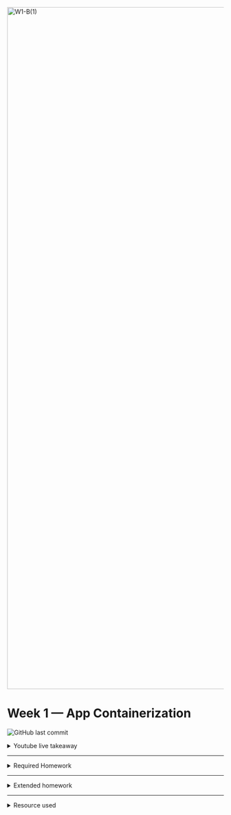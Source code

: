 <img width="1584" alt="W1-B(1)" src="https://user-images.githubusercontent.com/123767474/220916748-3a40d075-2b7c-4087-b016-0ab0e390bd6c.png">


# Week 1 — App Containerization


![GitHub last commit](https://img.shields.io/github/last-commit/ash-codess/aws-bootcamp-cruddur-2023)

<details>
<summary>
Youtube live takeaway
</summary>
This week we started with docker. As a beginner it was overwhelming amount of information but now i knew what needs to be done and i decided to give first two days to understand more about docker.

<img width="582" alt="docker-arch" src="https://user-images.githubusercontent.com/123767474/221354749-c4ca3cef-19d9-4c5f-94d1-0c50327478c5.png">

I started with the free docker for beginners course by Kodekloud. The first few section of the course was enough to understand the basics of docker. I documented what i learned in my personal blog
[Link](https://ash-codes.tech/posts/docker-101/).<br>
Next step was to install docker locally on my system and run some images myself. I did so using convenience script (steps mentioned in blog).
When i felt comfortable enough to understand what was going on, I proceeded with this week's required work!

</details>

---

<details>
<summary>Required Homework</summary>

1. Setting up docker in gitpod
   - Install the docker extension in gitpod

<br>

2. Setting up docker in backend
   - Created a Dockerfile in backend-flask with following code:
        ```sh
        FROM python:3.10-slim-buster
        
        #Inside container
        WORKDIR /backend-flask
        
        #Outside container -> Inside container (contains libraries to run the app)
        COPY requirements.txt requirements.txt

        #Inside container (installing python libraries used for the app)
        RUN pip3 install -r requirements.txt
        
        #Outside container -> inside directory
        COPY . .
        
        #set env vars  (inside container)
        ENV FLASK_ENV=development
        
        EXPOSE ${PORT}

        #python3 -m flask run --host=0.0.0.0 --port=4567
        CMD [ "python3", "-m" , "flask", "run", "--host=0.0.0.0", "--port=4567"]
        ```

    - Install the requirements.txt: 
        ```sh
        cd backend-flask
        pip3 install -r requirements.txt
        ``` 

    - Setting up env vars:
        ```sh
        export FRONTEND_URL="*"
        export BACKEND_URL="*"
        ```    

    - To get the server running on port 4567, run the following:
        ```sh
        python3 -m flask run --host=0.0.0.0 --port=4567
        ```
         We will get back json file on successful setup! Make sure the port 4567 is unlocked and url is modifies at the end to  "api/activities/home"

    - Unset the env vars for now (because dockerfile might not take the environment variables already set in the system):
        ```sh
        unset FRONTEND_URL="*"
        unset BACKEND_URL="*"

        #To make sure it's gone, run this:
        env | grep = _URL
        ```

    - To build the image:
        ```sh
        #navigate back to root directory
        cd .. 
        docker build -t  backend-flask ./backend-flask
        ```   
    - To run the container:
        ```sh
        FRONTEND_URL="*" BACKEND_URL="*" docker run --rm -p 4567:4567 -it backend-flask
        ```
      This gave a 404 error, on debugging we found that env vars weren't set in the container (we used attached shell to figure this out)
    
    - To remove this error, we will run this modified  version of the command:
        ```sh
        docker run --rm -p 4567:4567 -it -e FRONTEND_URL='*' -e BACKEND_URL='*' backend-flask
        ```
        We will get back json file on successful setup! Make sure the port 4567 is unlocked and url is modifies at the end to  "api/activities/home"  

    -  Run docker ps it will show up all the images which are running     

<br> 

3. Setting up docker in frontend

    - Installing the requirements:        
        ```sh
        cd  frontend-react-js
        npm i
        ```

    - Create a Dockerfile in /frontend-react-js directory with following code:
        ```sh
        FROM node:16.18
        ENV PORT=3000
        COPY . /frontend-react-js
        WORKDIR /frontend-react-js
        RUN npm install
        EXPOSE ${PORT}
        CMD ["npm", "start"]
        ```

    - Go to root directory and build the image:
        ```sh
        docker build -t frontend-react-js ./frontend-react-js
        ```

    - Finally run the container:
        ```sh
        docker run -p 3000:3000 -d frontend-react-js
        ```

4. Running multiple containers with docker compose
    - Go to root directory and make a new file called  docker-compose.yml and paste in thr following code:


        ```sh
        version: "3.8"
        services:
            backend-flask:
                environment:
                    FRONTEND_URL: "https://3000-${GITPOD_WORKSPACE_ID}.${GITPOD_WORKSPACE_CLUSTER_HOST}"
                    BACKEND_URL: "https://4567-${GITPOD_WORKSPACE_ID}.${GITPOD_WORKSPACE_CLUSTER_HOST}"
                build: ./backend-flask
                ports:
                    - "4567:4567"
                volumes:
                    - ./backend-flask:/backend-flask
            frontend-react-js:
                environment:
                    REACT_APP_BACKEND_URL: "https://4567-${GITPOD_WORKSPACE_ID}.${GITPOD_WORKSPACE_CLUSTER_HOST}"
                build: ./frontend-react-js
                ports:
                    - "3000:3000"
                volumes:
                    - ./frontend-react-js:/frontend-react-js
            # the name flag is a hack to change the default prepend folder
            # name when outputting the image names
        networks: 
            internal-network:
            driver: bridge
            name: cruddur
        ```

    - Finally to run it, hit right-click on docker-compose.yaml and hit compose up and the ports should be activated. If you did  everything correctly you should see the following output
  
        ![week1_setup-proof-of-work](https://user-images.githubusercontent.com/123767474/220918968-61d5200c-4d5c-4ff6-a3d6-79b007cee490.png)

  

5. Notification feature for the app
    - Go to the frontend-react directory and run: npm i
    - Go back to root directory then Docker up to spin up the ports
    - Modify backend-flask/openai.yaml file with:
        ```sh
        /api/activities/notifications:
        get:
          description: 'Return a feed of activity for all of those that I follow'
        tags:
            - activities
        parameters: []
        responses:
            '200':
            description: Returns an array of activities
            content:
                application/json:
                schema:
                    type: array
                    items:
                        $ref: '#/components/schemas/Activity'
        ```
    - Go to backend-flask/app.py and add in an endpoint (below api/activities/home route):
        ```sh
        @app.route("/api/activities/notifications", methods=['GET'])def data_notifications():
            data = NotificationsActivities.run()
            return data, 200
        ```
    - Create a new file called notifications_activities.py at location backend-flask/services and add mock data:
        ```sh
        from datetime import datetime, timedelta, timezone
        class NotificationsActivities:
            def run():
                now = datetime.now(timezone.utc).astimezone()
                results = [{
                    'uuid': '68f126b0-1ceb-4a33-88be-d90fa7109eee',
                    'handle':  'space cadet',
                    'message': 'I am an astro',
                    'created_at': (now - timedelta(days=2)).isoformat(),
                    'expires_at': (now + timedelta(days=5)).isoformat(),
                    'likes_count': 5,
                    'replies_count': 1,
                    'reposts_count': 0,
                    'replies': [{
                    'uuid': '26e12864-1c26-5c3a-9658-97a10f8fea67',
                    'reply_to_activity_uuid': '68f126b0-1ceb-4a33-88be-d90fa7109eee',
                    'handle':  'worf',
                    'message': 'this post has no honor!',
                    'likes_count': 0,
                    'replies_count': 0,
                    'reposts_count': 0,
                    'created_at': (now - timedelta(days=2)).isoformat()
                }],
            }
            ]
        return results
        ```

    - Add it to the app.py file 
        ```sh
        from services.notifications_activities import *
        ```
    - Modify the 4567 port url with: /api/activities/notifications.
    We should get back json data
    Our backend setup is  now done!

    - For frontend lets modify the App.js file in /frontend-react-js/src/
        ```sh
        import NotificationsFeedPage from './pages/NotificationsFeedPage';

        #Add in the path below
        {
        path: "/notifications",
        element: <NotificationsFeedPage />
        }
        ```
    - Go to /pages folder and create a new file called NotificationsFeedPage.js and paste in the code from homefeed.js file with necessary changes.

        ```sh
        import './NotificationsFeedPage.css';
        import React from "react";

        import DesktopNavigation  from '../components/DesktopNavigation';
        import DesktopSidebar     from '../components/DesktopSidebar';
        import ActivityFeed from '../components/ActivityFeed';
        import ActivityForm from '../components/ActivityForm';
        import ReplyForm from '../components/ReplyForm';

      # [TODO] Authenication
        import Cookies from 'js-cookie'

        export default function NotificationsFeedPage() {
            const [activities, setActivities] = React.useState([]);
            const [popped, setPopped] = React.useState(false);
            const [poppedReply, setPoppedReply] = React.useState(false);
            const [replyActivity, setReplyActivity] = React.useState({});
            const [user, setUser] = React.useState(null);
            const dataFetchedRef = React.useRef(false);

            const loadData = async () => {
                try {
                    const backend_url = `${process.env.REACT_APP_BACKEND_URL}/api/activities/notifications`
                    const res = await fetch(backend_url, {
                    method: "GET"
                });
                let resJson = await res.json();
                    if (res.status === 200) {
                        setActivities(resJson)
                    } else {
                        console.log(res)
                    }
                    } catch (err) {
                        console.log(err);
                    }
                };

            const checkAuth = async () => {
                console.log('checkAuth')
            # [TODO] Authenication
            if (Cookies.get('user.logged_in')) {
                setUser({
                display_name: Cookies.get('user.name'),
                handle: Cookies.get('user.username')
            })
            }
        };

            React.useEffect(()=>{
            #prevents double call
                if (dataFetchedRef.current) return;
                dataFetchedRef.current = true;

                loadData();
                checkAuth();
            }, [])

            return (
                <article>
                <DesktopNavigation user={user} active={'notifications'} setPopped={setPopped} />
                <div className='content'>
                    <ActivityForm  
                        popped={popped}
                        setPopped={setPopped} 
                        setActivities={setActivities} 
                    />
                    <ReplyForm 
                        activity={replyActivity} 
                        popped={poppedReply} 
                        setPopped={setPoppedReply} 
                        setActivities={setActivities} 
                        activities={activities} 
                    />
                    <ActivityFeed 
                        title="Notifications" 
                        setReplyActivity={setReplyActivity} 
                        setPopped={setPoppedReply} 
                        activities={activities} 
                    />
                </div>
            <DesktopSidebar user={user} />
        </article>
        );
        }
        ```

- This is what you should see after this step is done:
  ![week1_notifi-prrof-of-work](https://user-images.githubusercontent.com/123767474/220918691-51a6dcc0-92b3-43f0-837b-74f7c705d3f2.png)

6. Setting up DynamoDB Local and Postgres Container in docker-compose:
    - Modify the docker-compose.yaml file with the following
        ```sh
        services:
            dynamodb-local:
            # https://stackoverflow.com/questions/67533058/persist-local-dynamodb-data-in-volumes-lack-permission-unable-to-open-databa
            # We needed to add user:root to get this working.
            user: root
            command: "-jar DynamoDBLocal.jar -sharedDb -dbPath ./data"
            image: "amazon/dynamodb-local:latest"
            container_name: dynamodb-local
            ports:
                - "8000:8000"
            volumes:
                - "./docker/dynamodb:/home/dynamodblocal/data"
            working_dir: /home/dynamodblocal

            db:
                image: postgres:13-alpine
                restart: always
                environment:
                    - POSTGRES_USER=postgres
                    - POSTGRES_PASSWORD=password
                ports:
                    - '5432:5432'
                volumes: 
                    - db:/var/lib/postgresql/data

        volumes:
            db:
                driver: local
        ```

    - Then do docker-compose up. Make sure ports are unlocked!

7. Setting up DynamoDB:
    - Run the following to create a table:
        ```sh
        aws dynamodb create-table \
            --endpoint-url http://localhost:8000 \
            --table-name Music \
            --attribute-definitions \
                AttributeName=Artist,AttributeType=S \
                AttributeName=SongTitle,AttributeType=S \
            --key-schema AttributeName=Artist,KeyType=HASH          AttributeName=SongTitle,KeyType=RANGE \
            --provisioned-throughput ReadCapacityUnits=1,WriteCapacityUnits=1 \
            --table-class STANDARD       
        ```
    - Run the following to create an item:
        ```sh
        aws dynamodb put-item \
            --endpoint-url http://localhost:8000 \
            --table-name Music \
            --item \
                '{"Artist": {"S": "No One You Know"}, "SongTitle": {"S": "Call Me Today"}, "AlbumTitle": {"S": "Somewhat Famous"}}' \
            --return-consumed-capacity TOTAL  
        ```
    - To list the table, run:
        ```sh
        aws dynamodb list-tables --endpoint-url http://localhost:8000
        ```
    - To scan for records, run:
        ```sh
        aws dynamodb scan --table-name Music --query "Items" --endpoint-url http://localhost:8000
        ```

  ![week1-proof-work](https://user-images.githubusercontent.com/123767474/220918340-8cd1debd-e28c-46e7-b52e-519ec3681f03.png)

  

7. Setting up Postgres:

    - Modify the docker-compose.yaml, this step is done to install postgres client:
        ```sh
          - name: postgres
            init: |
                curl -fsSL https://www.postgresql.org/media/keys/ACCC4CF8.asc|sudo gpg --dearmor -o /etc/apt/trusted.gpg.d/postgresql.gpg
                echo "deb http://apt.postgresql.org/pub/repos/apt/ `lsb_release -cs`-pgdg main" |sudo tee  /etc/apt/sources.list.d/pgdg.list
                sudo apt update
                sudo apt install -y postgresql-client-13 libpq-dev
        ```
    - Run each of the command above in terminal for installation.

    - To run the client:
        ```sh
        psql - Uposstgres --host localhost

        #Enter password: password
        ```
    - To test you can run some commands, you should get some output:
      ![post-week2](https://user-images.githubusercontent.com/123767474/220917864-f9d89ee7-1680-48b0-bac6-46e01c22ed5e.png)

</details>

---


<details>
<summary>Extended homework</summary>
        For this week's homework challenge, I performed the health check on docker-compose file. I followed a simple guide i found online and implemented it.

   ![w1_ext](https://user-images.githubusercontent.com/123767474/221367466-66a75acd-5b21-4edd-9fb1-c9a9122f6e48.png)

- Here's what each of the attributes mean:

  - test: This specifies the command to run to check the health of the container. In this example, the command is curl --fail -s http://localhost:4567 || exit 1, which tries to fetch the URL http://localhost:4567 using curl and exits with a non-zero status code if the URL is not reachable. This means that if the test command fails (i.e., exits with a non-zero status code), the container will be considered unhealthy.

  - interval: This specifies the interval between health checks. In this example, the interval is set to 30s, which means that the health check will be run every 30 seconds.

  - timeout: This specifies the maximum amount of time to wait for the test command to complete before considering it a failure. In this example, the timeout is set to 30s, which means that if the test command takes longer than 30 seconds to complete, the container will be considered unhealthy.

  - retries: This specifies the number of times to retry running the test command before considering the container unhealthy. In this case, the retries are set to 3, which means that if the test command fails three times in a row, the container will be considered unhealthy.

- By using a health check configuration like this in your Docker Compose or Docker Swarm file, you can ensure that your containerized application or service is always running and healthy, and that any issues are detected and resolved quickly.

- Next challenge I attempted was to learn how to install Docker on your local machine and get the same containers running outside of Gitpod. This was smooth and i was able to run my containers from my local machine in localhost but the docker compose up took near about 30 minutes to complete, so for now i have decided i have decided not to use my local with my 4gigs ram but i will be using it for testing and doing homework challenges without worrying about running out of gitpod credits.

- Next i wanted to try multi-build, eventhough i somewhat understood how it is done but i couldn't figure out how to implement in our project. Due to time constraint i have decided to implement at a later stage.
</details>

---
<details>
<summary>Resource used</summary>

1. Content:<br>
        - Official cloud project bootcamp playlist <br>
        - KodeKloud docker course
    
    _Note: All images used in the journal are made using figma._

</details>
